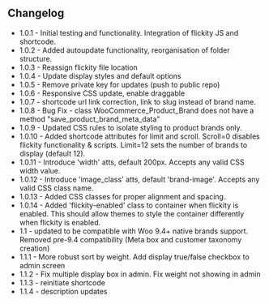 ## Changelog
* 1.0.1 - Initial testing and functionality. Integration of flickity JS and shortcode.
* 1.0.2 - Added autoupdate functionality, reorganisation of folder structure.
* 1.0.3 - Reassign flickity file location
* 1.0.4 - Update display styles and default options
* 1.0.5 - Remove private key for updates (push to public repo)
* 1.0.6 - Responsive CSS update, enable draggable
* 1.0.7 - shortcode url link correction, link to slug instead of brand name.
* 1.0.8 - Bug Fix - class WooCommerce_Product_Brand does not have a method "save_product_brand_meta_data"
* 1.0.9 - Updated CSS rules to isolate styling to product brands only.
* 1.0.10 - Added shortcode attributes for limit and scroll.  Scroll=0 disables flickity functionality & scripts. Limit=12 sets the number of brands to display (default 12).
* 1.0.11 - Introduce 'width' atts, default 200px. Accepts any valid CSS width value.
* 1.0.12 - Introduce 'image_class' atts, default 'brand-image'. Accepts any valid CSS class name.
* 1.0.13 - Added CSS classes for proper alignment and spacing.
* 1.0.14 - Added 'flickity-enabled' class to container when flickity is enabled.  This should allow themes to style the container differently when flickity is enabled.
* 1.1 - updated to be compatible with Woo 9.4+ native brands support.  Removed pre-9.4 compatibility (Meta box and customer taxonomy creation)
* 1.1.1 - More robust sort by weight. Add display true/false checkbox to admin screen
* 1.1.2 - Fix multiple display box in admin.  Fix weight not showing in admin
* 1.1.3 - reinitiate shortcode
* 1.1.4 - description updates
